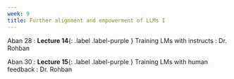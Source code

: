 ```yaml
---
week: 9
title: Further alignment and empowerment of LLMs I
---
```


Aban 28
: **Lecture 14**{: .label .label-purple } Training LMs with instructs
  : Dr. Rohban

Aban 30
: **Lecture 15**{: .label .label-purple } Training LMs with human feedback
  : Dr. Rohban